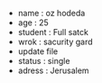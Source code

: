 * name : oz hodeda
* age : 25
* student : Full satck
* wrok : sacurity gard
* update file 
* status : single
* adress : Jerusalem